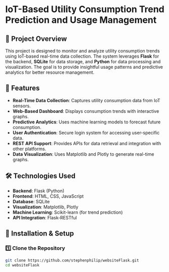 # IoT-Based Utility Consumption Trend Prediction and Usage Management

## 📌 Project Overview
This project is designed to monitor and analyze utility consumption trends using IoT-based real-time data collection. The system leverages **Flask** for the backend, **SQLite** for data storage, and **Python** for data processing and visualization. The goal is to provide insightful usage patterns and predictive analytics for better resource management.

## 🚀 Features
- **Real-Time Data Collection**: Captures utility consumption data from IoT sensors.
- **Web-Based Dashboard**: Displays consumption trends with interactive graphs.
- **Predictive Analytics**: Uses machine learning models to forecast future consumption.
- **User Authentication**: Secure login system for accessing user-specific data.
- **REST API Support**: Provides APIs for data retrieval and integration with other platforms.
- **Data Visualization**: Uses Matplotlib and Plotly to generate real-time graphs.

## 🛠️ Technologies Used
- **Backend**: Flask (Python)
- **Frontend**: HTML, CSS, JavaScript
- **Database**: SQLite
- **Visualization**: Matplotlib, Plotly
- **Machine Learning**: Scikit-learn (for trend prediction)
- **API Integration**: Flask-RESTful

## 🔧 Installation & Setup
### 1️⃣ Clone the Repository
```bash
git clone https://github.com/stephenphilip/websiteFlask.git
cd websiteFlask

